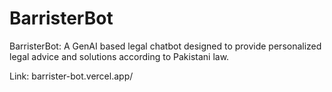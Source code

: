 # BarristerBot
BarristerBot: A GenAI based legal chatbot designed to provide personalized legal advice and solutions according to Pakistani law.

Link: barrister-bot.vercel.app/

